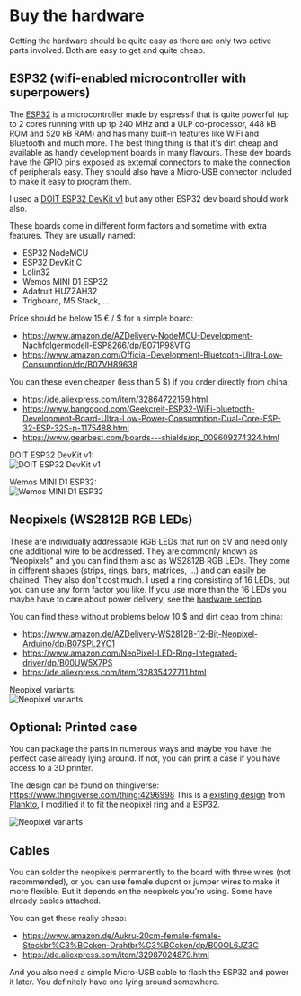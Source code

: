 # Buy the hardware

Getting the hardware should be quite easy as there are only two active parts involved. Both are easy to get and quite cheap.

## ESP32 (wifi-enabled microcontroller with superpowers)

The [ESP32](http://esp32.net/) is a microcontroller made by espressif that is quite powerful (up to 2 cores running with up tp 240 MHz and a ULP co-processor, 448 kB ROM and 520 kB RAM) and has many built-in features like WiFi and Bluetooth and much more. The best thing thing is that it's dirt cheap and available as handy development boards in many flavours. These dev boards have the GPIO pins exposed as external connectors to make the connection of peripherals easy. They should also have a Micro-USB connector included to make it easy to program them.

I used a [DOIT ESP32 DevKit v1](https://docs.zerynth.com/latest/official/board.zerynth.doit_esp32/docs/index.html) but any other ESP32 dev board should work also.

These boards come in different form factors and sometime with extra features. They are usually named:
- ESP32 NodeMCU 
- ESP32 DevKit C
- Lolin32
- Wemos MINI D1 ESP32
- Adafruit HUZZAH32
- Trigboard, M5 Stack, ...

Price should be below 15 € / $ for a simple board:
- https://www.amazon.de/AZDelivery-NodeMCU-Development-Nachfolgermodell-ESP8266/dp/B071P98VTG
- https://www.amazon.com/Official-Development-Bluetooth-Ultra-Low-Consumption/dp/B07VH89638

You can these even cheaper (less than 5 $) if you order directly from china:
- https://de.aliexpress.com/item/32864722159.html
- https://www.banggood.com/Geekcreit-ESP32-WiFi-bluetooth-Development-Board-Ultra-Low-Power-Consumption-Dual-Core-ESP-32-ESP-32S-p-1175488.html
- https://www.gearbest.com/boards---shields/pp_009609274324.html

DOIT ESP32 DevKit v1:  
![DOIT ESP32 DevKit v1](https://github.com/haxx0r07/ESPTeamsPresence/raw/master/docs/pics/doit_esp32_board.jpg)


Wemos MINI D1 ESP32:  
![Wemos MINI D1 ESP32](https://github.com/haxx0r07/ESPTeamsPresence/raw/master/docs/pics/wemos_d1_mini_esp32.jpg)

## Neopixels (WS2812B RGB LEDs)

These are individually addressable RGB LEDs that run on 5V and need only one additional wire to be addressed. They are commonly known as "Neopixels" and you can find them also as WS2812B RGB LEDs. They come in different shapes (strips, rings, bars, matrices, ...) and can easily be chained. They also don't cost much. I used a ring consisting of 16 LEDs, but you can use any form factor you like. If you use more than the 16 LEDs you maybe have to care about power delivery, see the [hardware section](build/hardware).

You can find these without problems below 10 $ and dirt ceap from china:
- https://www.amazon.de/AZDelivery-WS2812B-12-Bit-Neopixel-Arduino/dp/B07SPL2YC1
- https://www.amazon.com/NeoPixel-LED-Ring-Integrated-driver/dp/B00UW5X7PS
- https://de.aliexpress.com/item/32835427711.html

Neopixel variants:  
![Neopixel variants](https://github.com/haxx0r07/ESPTeamsPresence/raw/master/docs/pics/neopixels.jpg)


## Optional: Printed case

You can package the parts in numerous ways and maybe you have the perfect case already lying around. If not, you can print a case if you have access to a 3D printer.

The design can be found on thingiverse: https://www.thingiverse.com/thing:4296998
This is a [existing design](https://www.thingiverse.com/thing:4060603) from [Plankto](https://www.thingiverse.com/Plankto/about), I modified it to fit the neopixel ring and a ESP32.

![Neopixel variants](https://github.com/haxx0r07/ESPTeamsPresence/raw/master/docs/pics/case_printanimation.gif)


## Cables

You can solder the neopixels permanently to the board with three wires (not recommended), or you can use female dupont or jumper wires to make it more flexible. But it depends on the neopixels you're using. Some have already cables attached.

You can get these really cheap:
- https://www.amazon.de/Aukru-20cm-female-female-Steckbr%C3%BCcken-Drahtbr%C3%BCcken/dp/B00OL6JZ3C
- https://de.aliexpress.com/item/32987024879.html

And you also need a simple Micro-USB cable to flash the ESP32 and power it later. You definitely have one lying around somewhere. 